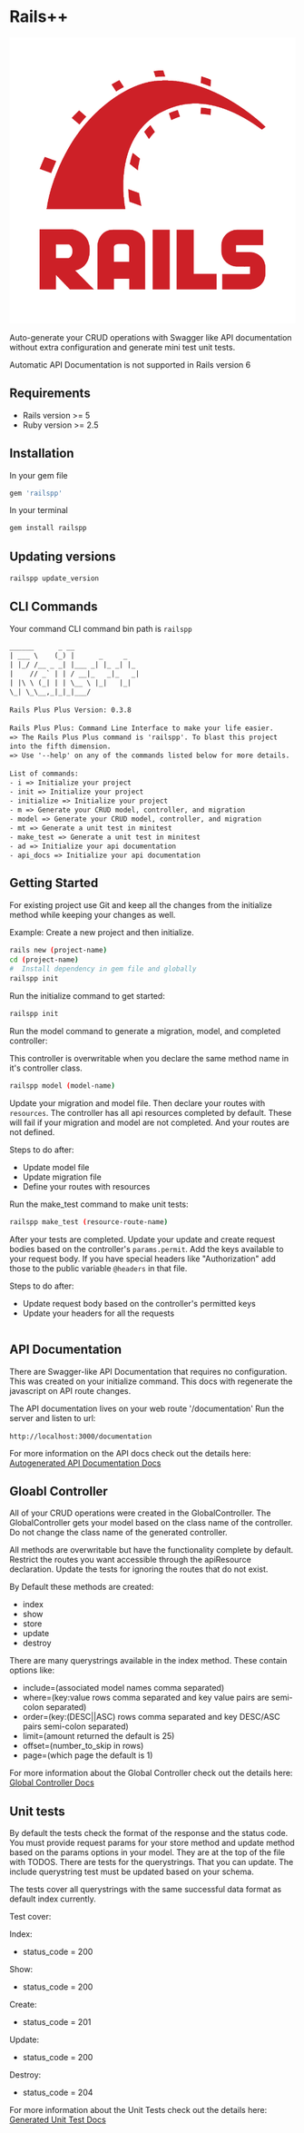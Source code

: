 # Rails++

![alt logo](./docs/LOGO.png)

Auto-generate your CRUD operations with Swagger like API documentation without extra configuration 
and generate mini test unit tests.

Automatic API Documentation is not supported in Rails version 6

## Requirements

- Rails version >= 5
- Ruby version >= 2.5

## Installation

In your gem file

```ruby
gem 'railspp'
```

In your terminal

```bash
gem install railspp
```

## Updating versions

```bash
railspp update_version
```

## CLI Commands

Your command CLI command bin path is `railspp`

```plain-text
______      _ __
| ___ \    (_) |      _     _
| |_/ /__ _ _| |___ _| |_ _| |_
|    // _` | | / __|_   _|_   _|
| |\ \ (_| | | \__ \ |_|   |_|
\_| \_\__,_|_|_|___/

Rails Plus Plus Version: 0.3.8

Rails Plus Plus: Command Line Interface to make your life easier.
=> The Rails Plus Plus command is 'railspp'. To blast this project into the fifth dimension.
=> Use '--help' on any of the commands listed below for more details.

List of commands:
- i => Initialize your project
- init => Initialize your project
- initialize => Initialize your project
- m => Generate your CRUD model, controller, and migration
- model => Generate your CRUD model, controller, and migration
- mt => Generate a unit test in minitest
- make_test => Generate a unit test in minitest
- ad => Initialize your api documentation
- api_docs => Initialize your api documentation
```

## Getting Started

For existing project use Git and keep all the
changes from the initialize method while keeping your changes as well.

Example:
Create a new project and then initialize.

```bash
rails new (project-name)
cd (project-name)
#  Install dependency in gem file and globally
railspp init
```

Run the initialize command to get started:

```bash
railspp init
```

Run the model command to generate a migration, model, and completed controller:

This controller is overwritable when you declare the same method name in it's controller class.

```bash
railspp model (model-name)
```

Update your migration and model file. Then declare your routes with `resources`.
The controller has all api resources completed by default. These will fail if your migration and
model are not completed. And your routes are not defined.

Steps to do after:

- Update model file
- Update migration file
- Define your routes with resources

Run the make_test command to make unit tests:

```bash
railspp make_test (resource-route-name)
```

After your tests are completed. Update your update and create request bodies
based on the controller's `params.permit`. Add the keys available to your request body.
If you have special headers like "Authorization" add those to the public
variable `@headers` in that file.

Steps to do after:

- Update request body based on the controller's permitted keys
- Update your headers for all the requests

```bash

```

## API Documentation

There are Swagger-like API Documentation that requires no configuration.
This was created on your initialize command. This docs with regenerate the javascript
on API route changes.

The API documentation lives on your web route '/documentation'
Run the server and listen to url:

`http://localhost:3000/documentation`

For more information on the API docs check out the details here: [Autogenerated API Documentation Docs](./docs/API_DOCUMENTATION.md)

## Gloabl Controller

All of your CRUD operations were created in the GlobalController.
The GlobalController gets your model based on the class name of the controller.
Do not change the class name of the generated controller.

All methods are overwritable but have the functionality complete by default.
Restrict the routes you want accessible through the apiResource declaration.
Update the tests for ignoring the routes that do not exist.

By Default these methods are created:

- index
- show
- store
- update
- destroy

There are many querystrings available in the index method.
These contain options like:

- include=(associated model names comma separated)
- where=(key:value rows comma separated and key value pairs are semi-colon separated)
- order=(key:(DESC||ASC) rows comma separated and key DESC/ASC pairs semi-colon separated)
- limit=(amount returned the default is 25)
- offset=(number_to_skip in rows)
- page=(which page the default is 1)

For more information about the Global Controller check out the details here: [Global Controller Docs](./docs/GLOBAL_CONTROLLER.md)

## Unit tests

By default the tests check the format of the response and the status code.
You must provide request params for your store method and update method based
on the params options in your model. They are at the top of the file with TODOS.
There are tests for the querystrings. That you can update. The include
querystring test must be updated based on your schema.

The tests cover all querystrings with the same successful data format as default index currently.

Test cover:

Index:

- status_code = 200

Show:

- status_code = 200

Create:

- status_code = 201

Update:

- status_code = 200

Destroy:

- status_code = 204

For more information about the Unit Tests check out the details here: [Generated Unit Test Docs](./docs/RAILSUNIT.md)
